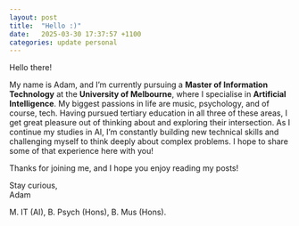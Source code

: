 ```yaml
---
layout: post
title:  "Hello :)"
date:   2025-03-30 17:37:57 +1100
categories: update personal
---
```

Hello there!

My name is Adam, and I’m currently pursuing a **Master of Information Technology** at the **University of Melbourne**, where I specialise in **Artificial Intelligence**. My biggest passions in life are music, psychology, and of course, tech. Having pursued tertiary education in all three of these areas, I get great pleasure out of thinking about and exploring their intersection. As I continue my studies in AI, I’m constantly building new technical skills and challenging myself to think deeply about complex problems. I hope to share some of that experience here with you!

Thanks for joining me, and I hope you enjoy reading my posts!

Stay curious,  
Adam

M. IT (AI),
B. Psych (Hons),
B. Mus (Hons).
